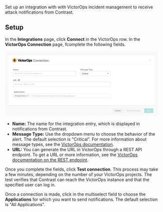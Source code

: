 <!--
title: "VictorOps Integration"
description: "Integrating VictorOps with Contrast"
tags: "Admin organization settings integrations victorops"
-->

Set up an integration with with VictorOps incident management to receive attack notifications from Contrast. 

## Setup

In the **Integrations** page, click **Connect** in the VictorOps row. In the **VictorOps Connection** page, fcomplete the following fields.

<a href="assets/images/VictorOps-integration-setup.png" rel="lightbox" title="Set up your VictorOps integration"><img class="thumbnail" src="assets/images/VictorOps-integration-setup.png"/></a>

* **Name:** The name for the integration entry, which is displayed in notifications from Contrast.
* **Message Type:** Use the dropdown menu to choose the behavior of the alert. The default selection is "Critical". For more information about message types, see the [VictorOps documentation](https://help.victorops.com/knowledge-base/incident-fields-glossary/#glossary-of-fields).
* **URL:** You can generate the URL in VictorOps through a REST API endpoint. To get a URL or more information, see the [VictorOps documentation on the REST endpoint](https://help.victorops.com/knowledge-base/victorops-restendpoint-integration/).

Once you complete the fields, click **Test connection**. This process may take a few minutes, depending on the number of your VictorOps projects. The test verifies that Contrast can reach the VictorOps instance and that the specified user can log in.

Once a connection is made, click in the multiselect field to choose the **Applications** for which you want to send notifications. The default selection is "All Applications". 
